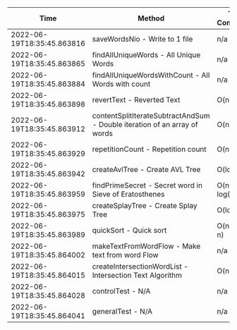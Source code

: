 | Time | Method | Time Complexity | Space Complexity | Repetitions | Java Duration | Kotlin Duration | Machine |
|---|---|---|---|---|---|---|---|
| 2022-06-19T18:35:45.863816 | saveWordsNio - Write to 1 file | n/a | n/a | 2 | 10337 | -1 | Prototype |
| 2022-06-19T18:35:45.863865 | findAllUniqueWords - All Unique Words | n/a | n/a | 10000 | 2190 | -1 | Prototype |
| 2022-06-19T18:35:45.863884 | findAllUniqueWordsWithCount - All Words with count | n/a | n/a | 10000 | 2720 | -1 | Prototype |
| 2022-06-19T18:35:45.863898 | revertText - Reverted Text | O(n) | O(1) | 10000 | 1755 | -1 | Prototype |
| 2022-06-19T18:35:45.863912 | contentSplitIterateSubtractAndSum - Double iteration of an array of words | O(n^2) | O(1) | 10000 | 1928 | -1 | Prototype |
| 2022-06-19T18:35:45.863929 | repetitionCount - Repetition count | O(n^2) | O(n) | 10000 | 3455 | -1 | Prototype |
| 2022-06-19T18:35:45.863942 | createAvlTree - Create AVL Tree | O(log n) | O(n) | 10000 | 1838 | -1 | Prototype |
| 2022-06-19T18:35:45.863959 | findPrimeSecret - Secret word in Sieve of Eratosthenes | O(n * log(log n)) | O(n) | 10000 | 1657 | -1 | Prototype |
| 2022-06-19T18:35:45.863975 | createSplayTree - Create Splay Tree | O(log n) | O(n) | 10000 | 1792 | -1 | Prototype |
| 2022-06-19T18:35:45.863989 | quickSort - Quick sort | O(n * log n) | O(log n) | 10000 | 2049 | -1 | Prototype |
| 2022-06-19T18:35:45.864002 | makeTextFromWordFlow - Make text from word Flow | n/a | n/a | 10000 | 2785 | -1 | Prototype |
| 2022-06-19T18:35:45.864015 | createIntersectionWordList - Intersection Text Algorithm | O(n) | O(n) | 10000 | 1950 | -1 | Prototype |
| 2022-06-19T18:35:45.864028 | controlTest - N/A | n/a | n/a | 10000 | 1230 | -1 | Prototype |
| 2022-06-19T18:35:45.864041 | generalTest - N/A | n/a | n/a | 10000 | 625 | -1 | Prototype |
